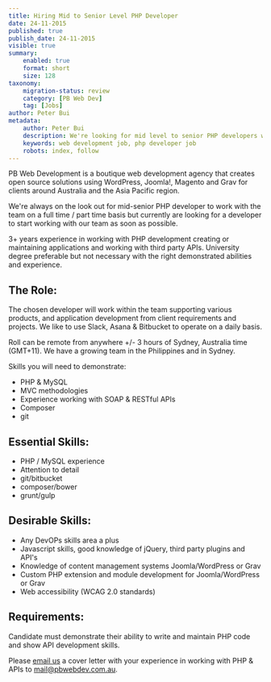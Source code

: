 ```yaml
---
title: Hiring Mid to Senior Level PHP Developer
date: 24-11-2015
published: true
publish_date: 24-11-2015
visible: true
summary:
    enabled: true
    format: short
    size: 128
taxonomy:
    migration-status: review
    category: [PB Web Dev]
    tag: [Jobs]
author: Peter Bui
metadata:
    author: Peter Bui
    description: We're looking for mid level to senior PHP developers with skills in git, composer, Joomla and WordPress
    keywords: web development job, php developer job
    robots: index, follow 
---
```


PB Web Development is a boutique web development agency that creates open source solutions using WordPress, Joomla!, Magento and Grav for clients around Australia and the Asia Pacific region.

We're always on the look out for mid-senior PHP developer to work with the team on a full time / part time basis but currently are looking for a developer to start working with our team as soon as possible.

3+ years experience in working with PHP development creating or maintaining applications and working with third party APIs. University degree preferable but not necessary with the right demonstrated abilities and experience.

## The Role:

The chosen developer will work within the team supporting various products, and application development from client requirements and projects. We like to use Slack, Asana & Bitbucket to operate on a daily basis.

Roll can be remote from anywhere +/- 3 hours of Sydney, Australia time (GMT+11). We have a growing team in the Philippines and in Sydney.

Skills you will need to demonstrate:

- PHP & MySQL
- MVC methodologies
- Experience working with SOAP & RESTful APIs
- Composer
- git

## Essential Skills:

- PHP / MySQL experience
- Attention to detail
- git/bitbucket
- composer/bower
- grunt/gulp

## Desirable Skills:

- Any DevOPs skills area a plus
- Javascript skills, good knowledge of jQuery, third party plugins and API's
- Knowledge of content management systems Joomla/WordPress or Grav
- Custom PHP extension and module development for Joomla/WordPress or Grav
- Web accessibility (WCAG 2.0 standards)

## Requirements:

Candidate must demonstrate their ability to write and maintain PHP code and show API development skills.

Please [email us](mailto:mail@pbwebdev.com.au) a cover letter with your experience in working with PHP & APIs to <mail@pbwebdev.com.au>.